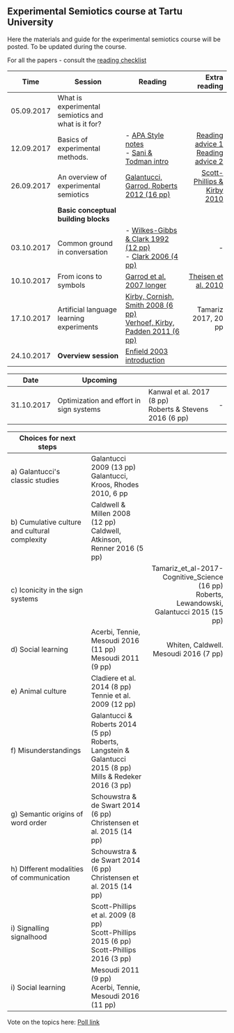 ## Experimental Semiotics course at Tartu University

Here the materials and guide for the experimental semiotics course will be posted. To be updated during the course. 

For all the papers - consult the [reading checklist](https://www.is.ut.ee/pls/ois_sso/tere.tulemast?pn_id_materjal=694240&pn_id_sessioon=41555863010343699949)

|Time| Session      | Reading           | Extra reading  |
|-----|-------|---------------|-----:|
|05.09.2017| What is experimental semiotics and what is it for?      |  |  |
|12.09.2017| Basics of experimental methods.| - [APA Style notes](https://www.is.ut.ee/pls/ois_sso/tere.tulemast?pn_id_materjal=685629&pn_id_sessioon=41555863010343699949) <br /> - [Sani & Todman intro](https://www.is.ut.ee/pls/ois_sso/tere.tulemast?pn_id_materjal=685630&pn_id_sessioon=41555863010343699949) | [Reading advice 1](https://www.is.ut.ee/pls/ois_sso/tere.tulemast?pn_id_materjal=687616&pn_id_sessioon=41555863010343699949) <br> [Reading advice 2](https://www.is.ut.ee/pls/ois_sso/tere.tulemast?pn_id_materjal=687615&pn_id_sessioon=41555863010343699949) |
|26.09.2017| An overview of experimental semiotics | [Galantucci, Garrod, Roberts 2012 (16 pp)](https://www.is.ut.ee/pls/ois_sso/tere.tulemast?pn_id_materjal=687614&pn_id_sessioon=41529130853603699982)| [Scott-Phillips & Kirby 2010](https://www.is.ut.ee/pls/ois_sso/tere.tulemast?pn_id_materjal=689356&pn_id_sessioon=41529130853603699982) |
||**Basic conceptual building blocks**|
|03.10.2017|Common ground in conversation   |- [Wilkes-Gibbs & Clark 1992 (12 pp)](https://www.is.ut.ee/pls/ois_sso/tere.tulemast?pn_id_materjal=691432&pn_id_sessioon=41529130853603699982) <br>   - [Clark 2006 (4 pp)](https://www.is.ut.ee/pls/ois_sso/tere.tulemast?pn_id_materjal=691431&pn_id_sessioon=41529130853603699982)| -   |
|10.10.2017|From icons to symbols   |  [Garrod et al. 2007 longer](https://www.is.ut.ee/pls/ois_sso/tere.tulemast?pn_id_materjal=693171&pn_id_sessioon=41529130853603699982)  |  [Theisen et al. 2010](https://www.is.ut.ee/pls/ois_sso/tere.tulemast?pn_id_materjal=693172&pn_id_sessioon=41529130853603699982) |
|17.10.2017|Artificial language learning experiments   |  	[Kirby, Cornish, Smith 2008 (6 pp)](https://www.is.ut.ee/pls/ois_sso/tere.tulemast?pn_id_materjal=694616&pn_id_sessioon=41529130853603699982) <br> [Verhoef, Kirby, Padden 2011 (6 pp)](https://www.is.ut.ee/pls/ois_sso/tere.tulemast?pn_id_materjal=694617&pn_id_sessioon=41529130853603699982)  | Tamariz 2017, 20 pp  |
|24.10.2017| **Overview session**   |  [Enfield 2003 introduction](https://www.is.ut.ee/pls/ois_sso/tere.tulemast?pn_id_materjal=696219&pn_id_sessioon=41529130853603699982)  |   |

|Date|Upcoming| | |
|----|------------- |-------------|-----:|
|31.10.2017|Optimization and effort in sign systems   |  Kanwal et al. 2017 (8 pp) <br> Roberts & Stevens 2016 (6 pp)  | -  |

|Choices for next steps  |   |   |
| ------------- |-------------| -----:|
|a) Galantucci's classic studies   | Galantucci 2009 (13 pp) <br>	Galantucci, Kroos, Rhodes 2010, 6 pp  |   |
|b) Cumulative culture and cultural complexity  | Caldwell & Millen 2008 (12 pp) <br>	Caldwell, Atkinson, Renner 2016 (5 pp)  |   |
|c) Iconicity in the sign systems   |   |  Tamariz_et_al-2017-Cognitive_Science (16 pp) <br>	Roberts, Lewandowski, Galantucci 2015 (15 pp) |
|d) Social learning   | Acerbi, Tennie, Mesoudi 2016 (11 pp) <br> Mesoudi 2011 (9 pp) |  Whiten, Caldwell. Mesoudi 2016 (7 pp) |
|e) Animal culture   | Cladiere et al. 2014 (8 pp) <br> Tennie et al. 2009 (12 pp) |   |
|f) Misunderstandings    | Galantucci & Roberts 2014 (5 pp) <br> Roberts, Langstein & Galantucci 2015 (8 pp) <br> Mills & Redeker 2016 (3 pp)|   |
|g) Semantic origins of word order  |   Schouwstra & de Swart 2014 (6 pp) <br> Christensen et al. 2015 (14 pp) |   |
|h) DIfferent modalities of communication  |   Schouwstra & de Swart 2014 (6 pp) <br> Christensen et al. 2015 (14 pp) |   |
|i) Signalling signalhood  |   Scott-Phillips et al. 2009 (8 pp) <br> Scott-Phillips 2015 (6 pp) <br> Scott-Phillips 2016 (3 pp)|   |
|i) Social learning  |   Mesoudi 2011 (9 pp) <br> Acerbi, Tennie, Mesoudi 2016 (11 pp) |   |

Vote on the topics here: [Poll link](http://www.easypolls.net/poll.html?p=59ee36efe4b036a938d50c1a)

<script type="text/javascript" src="http://www.easypolls.net/ext/scripts/emPoll.js?p=59ee36efe4b036a938d50c1a"></script>
